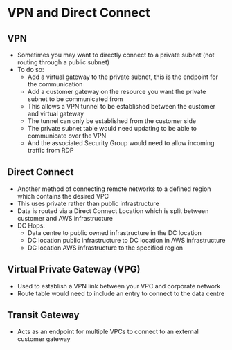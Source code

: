 # VPN and Direct Connect

## VPN

- Sometimes you may want to directly connect to a private subnet (not routing through a public subnet)
- To do so:
  - Add a virtual gateway to the private subnet, this is the endpoint for the communication
  - Add a customer gateway on the resource you want the private subnet to be communicated from
  - This allows a VPN tunnel to be established between the customer and virtual gateway
  - The tunnel can only be established from the customer side
  - The private subnet table would need updating to be able to communicate over the VPN
  - And the associated Security Group would need to allow incoming traffic from RDP

## Direct Connect

- Another method of connecting remote networks to a defined region which contains the desired VPC
- This uses private rather than public infrastructure
- Data is routed via a Direct Connect Location which is split between customer and AWS infrastructure
- DC Hops:
  - Data centre to public owned infrastructure in the DC location
  - DC location public infrastructure to DC location in AWS infrastructure
  - DC location AWS infrastructure to the specified region

## Virtual Private Gateway (VPG)

- Used to establish a VPN link between your VPC and corporate network
- Route table would need to include an entry to connect to the data centre

## Transit Gateway

- Acts as an endpoint for multiple VPCs to connect to an external customer gateway
